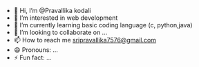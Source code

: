 - 👋 Hi, I’m @Pravallika kodali
- 👀 I’m interested in web development 
- 🌱 I’m currently learning basic coding language (c, python,java)
- 💞️ I’m looking to collaborate on ...
- 📫 How to reach me sripravallika7576@gmail.com
- 😄 Pronouns: ...
- ⚡ Fun fact: ...

<!---
Pravallikakodali/Pravallikakodali is a ✨ special ✨ repository because its `README.md` (this file) appears on your GitHub profile.
You can click the Preview link to take a look at your changes.
--->
